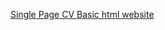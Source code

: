 <a href="https://roadmap.sh/projects/single-page-cv"> Single Page CV </a>
<a href="https://roadmap.sh/projects/basic-html-website"> Basic html website </a>
